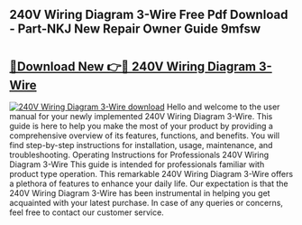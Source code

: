 ## 240V Wiring Diagram 3-Wire Free Pdf Download - Part-NKJ New Repair Owner Guide 9mfsw

# <h2><a href="http://dfr9g2.blite.top/?on=240V+Wiring+Diagram+3-Wire">🔗Download New 👉🔴 240V Wiring Diagram 3-Wire</a></h2>

[![240V Wiring Diagram 3-Wire download](https://i.imgur.com/lujVjoI.png)](http://dfr9g2.blite.top/?on=240V+Wiring+Diagram+3-Wire)
Hello and welcome to the user manual for your newly implemented 240V Wiring Diagram 3-Wire. This guide is here to help you make the most of your product by providing a comprehensive overview of its features, functions, and benefits. You will find step-by-step instructions for installation, usage, maintenance, and troubleshooting. Operating Instructions for Professionals 240V Wiring Diagram 3-Wire This guide is intended for professionals familiar with product type operation. This remarkable 240V Wiring Diagram 3-Wire offers a plethora of features to enhance your daily life. Our expectation is that the 240V Wiring Diagram 3-Wire has been instrumental in helping you get acquainted with your latest purchase. In case of any queries or concerns, feel free to contact our customer service.
